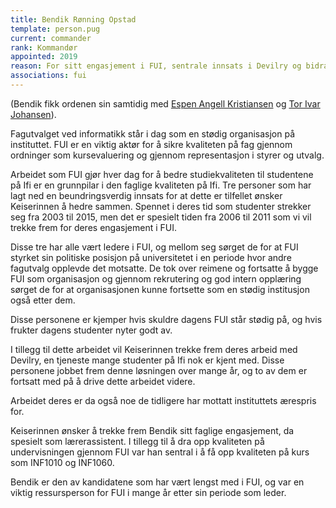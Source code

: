 ```yaml
---
title: Bendik Rønning Opstad
template: person.pug
current: commander
rank: Kommandør
appointed: 2019
reason: For sitt engasjement i FUI, sentrale innsats i Devilry og bidrag til å heve kvaliteten på sentrale kurs på Ifi tildeles Bendik Rønning Opstad tittelen Kommandør.
associations: fui
---
```


(Bendik fikk ordenen sin samtidig med [Espen Angell Kristiansen](../espeak) og [Tor Ivar Johansen](../toij)).

Fagutvalget ved informatikk står i dag som en stødig organisasjon på instituttet. FUI er en viktig aktør for å sikre kvaliteten på fag gjennom ordninger som kursevaluering og gjennom representasjon i styrer og utvalg.

Arbeidet som FUI gjør hver dag for å bedre studiekvaliteten til studentene på Ifi er en grunnpilar i den faglige kvaliteten på Ifi. Tre personer som har lagt ned en beundringsverdig innsats for at dette er tilfellet ønsker Keiserinnen å hedre sammen. Spennet i deres tid som studenter strekker seg fra 2003 til 2015, men det er spesielt tiden fra 2006 til 2011 som vi vil trekke frem for deres engasjement i FUI.

Disse tre har alle vært ledere i FUI, og mellom seg sørget de for at FUI styrket sin politiske posisjon på universitetet i en periode hvor andre fagutvalg opplevde det motsatte. De tok over reimene og fortsatte å bygge FUI som organisasjon og gjennom rekrutering og god intern opplæring sørget de for at organisasjonen kunne fortsette som en stødig institusjon også etter dem.

Disse personene er kjemper hvis skuldre dagens FUI står stødig på, og hvis frukter dagens studenter nyter godt av.

I tillegg til dette arbeidet vil Keiserinnen trekke frem deres arbeid med Devilry, en tjeneste mange studenter på Ifi nok er kjent med. Disse personene jobbet frem denne løsningen over mange år, og to av dem er fortsatt med på å drive dette arbeidet videre.

Arbeidet deres er da også noe de tidligere har mottatt instituttets ærespris for.

Keiserinnen ønsker å trekke frem Bendik sitt faglige engasjement, da spesielt som lærerassistent. I tillegg til å dra opp kvaliteten på undervisningen gjennom FUI var han sentral i å få opp kvaliteten på kurs som INF1010 og INF1060.

Bendik er den av kandidatene som har vært lengst med i FUI, og var en viktig ressursperson for FUI i mange år etter sin periode som leder.
